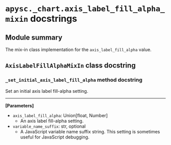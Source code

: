 # `apysc._chart.axis_label_fill_alpha_mixin` docstrings

## Module summary

The mix-in class implementation for the `axis_label_fill_alpha` value.

## `AxisLabelFillAlphaMixIn` class docstring

### `_set_initial_axis_label_fill_alpha` method docstring

Set an initial axis label fill-alpha setting.<hr>

**[Parameters]**

- `axis_label_fill_alpha`: Union[float, Number]
  - An axis label fill-alpha setting.
- `variable_name_suffix`: str, optional
  - A JavaScript variable name suffix string. This setting is sometimes useful for JavaScript debugging.